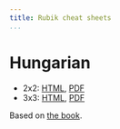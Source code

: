 ```yaml
---
title: Rubik cheat sheets
...
```


# Hungarian

- 2x2: [HTML](/rubik/2x2-hu/), [PDF](2x2-hu.pdf)
- 3x3: [HTML](/rubik/3x3-hu/), [PDF](3x3-hu.pdf)

Based on [the
book](https://bookline.hu/product/home.action?_v=Rubik_Erno_A_buvos_kocka&type=20&id=147099).
